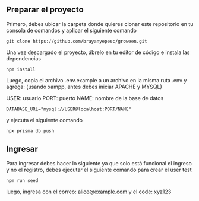 ## Preparar el proyecto

Primero, debes ubicar la carpeta donde quieres clonar este repositorio en tu consola de comandos y aplicar el siguiente comando

```
git clone https://github.com/brayanyepesc/groween.git

```

Una vez descargado el proyecto, ábrelo en tu editor de código e instala las dependencias

```
npm install

```

Luego, copia el archivo .env.example a un archivo en la misma ruta .env y agrega: (usando xampp, antes debes iniciar APACHE y MYSQL)

USER: usuario
PORT: puerto
NAME: nombre de la base de datos

```
DATABASE_URL="mysql://USER@localhost:PORT/NAME"

```

y ejecuta el siguiente comando

```
npx prisma db push

```
## Ingresar

Para ingresar debes hacer lo siguiente ya que solo está funcional el ingreso y no el registro, debes ejecutar el siguiente comando para crear el user test

```
npm run seed

```

luego, ingresa con el correo: alice@example.com y el code: xyz123

